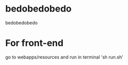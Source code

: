 # bedobedobedo
bedobedobedo

# For front-end
go to webapps/resources and run in terminal 'sh run.sh'